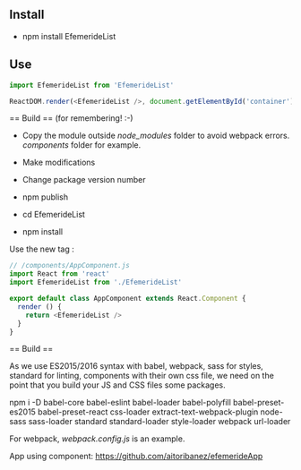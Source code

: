 ## Install

- npm install EfemerideList

## Use

```javascript
import EfemerideList from 'EfemerideList'

ReactDOM.render(<EfemerideList />, document.getElementById('container'))
```

== Build == (for remembering! :-)

- Copy the module outside *node_modules* folder to avoid webpack errors. *components*
folder for example.

- Make modifications

- Change package version number

- npm publish

- cd EfemerideList

- npm install

Use the new tag
:
```javascript
// /components/AppComponent.js
import React from 'react'
import EfemerideList from './EfemerideList'

export default class AppComponent extends React.Component {
  render () {
    return <EfemerideList />
  }
}
```

== Build ==

As we use ES2015/2016 syntax with babel, webpack, sass for styles, standard for linting, components with their own css file, we need on the point that you build your JS and CSS files some packages.

   npm i -D babel-core babel-eslint babel-loader babel-polyfill babel-preset-es2015 babel-preset-react css-loader extract-text-webpack-plugin node-sass sass-loader standard standard-loader style-loader webpack url-loader

For webpack, *webpack.config.js* is an example.

App using <EfemerideList /> component: https://github.com/aitoribanez/efemerideApp
